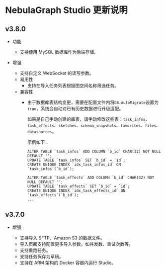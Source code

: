 # NebulaGraph Studio 更新说明


## v3.8.0

- 功能
  - 支持使用 MySQL 数据库作为后端存储。

- 增强
  - 支持自定义 WebSocket 的读写参数。
  - 易用性
    - 支持在导入任务列表根据图空间名称筛选任务。
  - 兼容性
    - 由于数据库表结构变更，需要在配置文件内将`DB.AutoMigrate`设置为`true`，系统会自动对已有历史数据进行升级适配。

      如果是自己手动创建的库表，请手动修改这些表：`task_infos`、`task_effects`、`sketches`、`schema_snapshots`、`favorites`、`files`、`datasources`。

      示例如下：

      ```mysql
      ALTER TABLE `task_infos` ADD COLUMN `b_id` CHAR(32) NOT NULL DEFAULT '';
      UPDATE TABLE `task_infos` SET `b_id` = `id`;
      CREATE UNIQUE INDEX `idx_task_infos_id` ON `task_infos`(`b_id`);

      ALTER TABLE `task_effects` ADD COLUMN `b_id` CHAR(32) NOT NULL DEFAULT '';
      UPDATE TABLE `task_effects` SET `b_id` = `id`;
      CREATE UNIQUE INDEX `idx_task_effects_id` ON `task_effects`(`b_id`);
      ...
      ```

## v3.7.0

- 增强

  - 支持导入 SFTP、Amazon S3 的数据文件。
  - 导入页面支持配置更多导入参数，如并发数、重试次数等。
  - 支持重跑任务。
  - 支持任务保存为草稿。
  - 支持在 ARM 架构的 Docker 容器内运行 Studio。
